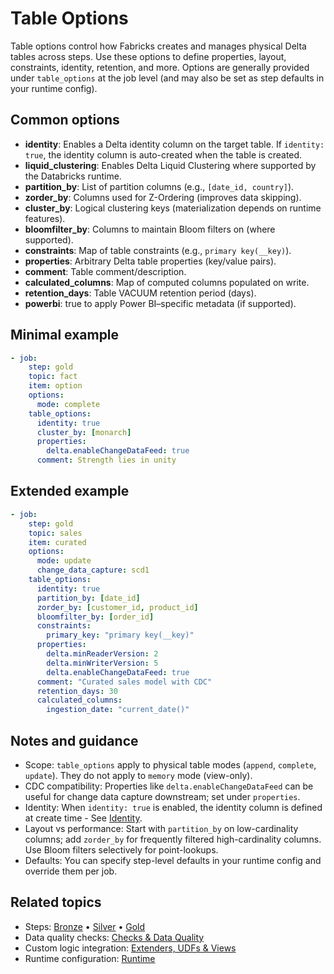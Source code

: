 # Table Options

Table options control how Fabricks creates and manages physical Delta tables across steps. Use these options to define properties, layout, constraints, identity, retention, and more. Options are generally provided under `table_options` at the job level (and may also be set as step defaults in your runtime config).

## Common options

- **identity**: Enables a Delta identity column on the target table. If `identity: true`, the identity column is auto-created when the table is created.
- **liquid_clustering**: Enables Delta Liquid Clustering where supported by the Databricks runtime.
- **partition_by**: List of partition columns (e.g., `[date_id, country]`).
- **zorder_by**: Columns used for Z-Ordering (improves data skipping).
- **cluster_by**: Logical clustering keys (materialization depends on runtime features).
- **bloomfilter_by**: Columns to maintain Bloom filters on (where supported).
- **constraints**: Map of table constraints (e.g., `primary key(__key)`).
- **properties**: Arbitrary Delta table properties (key/value pairs).
- **comment**: Table comment/description.
- **calculated_columns**: Map of computed columns populated on write.
- **retention_days**: Table VACUUM retention period (days).
- **powerbi**: true to apply Power BI–specific metadata (if supported).

## Minimal example

```yaml
- job:
    step: gold
    topic: fact
    item: option
    options:
      mode: complete
    table_options:
      identity: true
      cluster_by: [monarch]
      properties:
        delta.enableChangeDataFeed: true
      comment: Strength lies in unity
```

## Extended example

```yaml
- job:
    step: gold
    topic: sales
    item: curated
    options:
      mode: update
      change_data_capture: scd1
    table_options:
      identity: true
      partition_by: [date_id]
      zorder_by: [customer_id, product_id]
      bloomfilter_by: [order_id]
      constraints:
        primary_key: "primary key(__key)"
      properties:
        delta.minReaderVersion: 2
        delta.minWriterVersion: 5
        delta.enableChangeDataFeed: true
      comment: "Curated sales model with CDC"
      retention_days: 30
      calculated_columns:
        ingestion_date: "current_date()"
```

## Notes and guidance

- Scope: `table_options` apply to physical table modes (`append`, `complete`, `update`). They do not apply to `memory` mode (view-only).
- CDC compatibility: Properties like `delta.enableChangeDataFeed` can be useful for change data capture downstream; set under `properties`.
- Identity: When `identity: true` is enabled, the identity column is defined at create time - See [Identity](https://docs.databricks.com/aws/en/sql/language-manual/sql-ref-syntax-ddl-create-table-using).
- Layout vs performance: Start with `partition_by` on low-cardinality columns; add `zorder_by` for frequently filtered high-cardinality columns. Use Bloom filters selectively for point-lookups.
- Defaults: You can specify step-level defaults in your runtime config and override them per job.

## Related topics

- Steps: [Bronze](../steps/bronze.md) • [Silver](../steps/silver.md) • [Gold](../steps/gold.md)
- Data quality checks: [Checks & Data Quality](./checks-data-quality.md)
- Custom logic integration: [Extenders, UDFs & Views](./extenders-udfs-views.md)
- Runtime configuration: [Runtime](../runtime.md)
